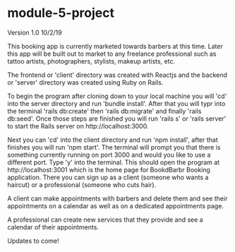 # module-5-project
Version 1.0 10/2/19

This booking app is currently marketed towards barbers at this time. Later this app will be built out to market to any freelance professional such as tattoo artists, photographers, stylists, makeup artists, etc. 

The frontend or 'client' directory was created with Reactjs and the backend or 'server' directory was created using Ruby on Rails. 

To begin the program after cloning down to your local machine you will 'cd' into the server directory and run 'bundle install'. After that you will typr into the terminal 'rails db:create' then 'rails db:migrate' and finally 'rails db:seed'. Once those steps are finished you will run 'rails s' or 'rails server' to start the Rails server on http://localhost:3000.

Next you can 'cd' into the client directory and run 'npm install', after that finishes you will run 'npm start'. The terminal will prompt you that there is something currently running on port 3000 and would you like to use a different port. Type 'y' into the terminal. This should open the program at http://localhost:3001 which is the home page for BookdBarbr Booking application. There you can sign up as a client (someone who wants a haircut) or a professional (someone who cuts hair).

A client can make appointments with barbers and delete them and see their appointments on a calendar as well as on a dedicated appointments page. 

A professional can create new services that they provide and see a calendar of their appointments. 

Updates to come!


